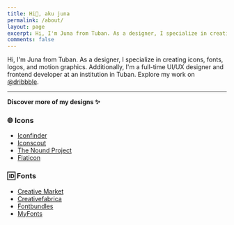 ```yaml
---
title: Hi👋, aku juna
permalink: /about/
layout: page
excerpt: Hi, I'm Juna from Tuban. As a designer, I specialize in creating icons, fonts, logos, and motion graphics. Additionally, I'm a full-time UI/UX designer and frontend developer at an institution in Tuban.
comments: false
---
```


Hi, I'm Juna from Tuban. As a designer, I specialize in creating icons, fonts, logos, and motion graphics. Additionally, I'm a full-time UI/UX designer and frontend developer at an institution in Tuban. Explore my work on <a href="https://dribbble.com/junanobi" target="_blank" rel="noopener">@dribbble</a>.

<hr>

**Discover more of my designs ✨**

### 🌐 Icons
- <a href="https://www.iconfinder.com/junanobi" target="_blank" rel="noopener">Iconfinder</a>
- <a href="https://iconscout.com/contributors/iconzilla" target="_blank" rel="noopener">Iconscout</a>
- <a href="https://thenounproject.com/creator/junanobi/" target="_blank" rel="noopener">The Nound Project</a>
- <a href="https://www.flaticon.com/authors/iconzilla" target="_blank" rel="noopener">Flaticon</a>

### 🆔 Fonts
- <a href="https://creativemarket.com/junanobi" target="_blank" rel="noopener">Creative Market</a>
- <a href="https://www.creativefabrica.com/designer/junanobi/" target="_blank" rel="noopener">Creativefabrica</a>
- <a href="https://fontbundles.net/junartmosphere" target="_blank" rel="noopener">Fontbundles</a>
- <a href="https://www.myfonts.com/collections/junanobi-foundry" target="_blank" rel="noopener">MyFonts</a>


<!-- - {{ site.author.email }} -->
<!-- - github.com/{{ site.author.github }} -->
